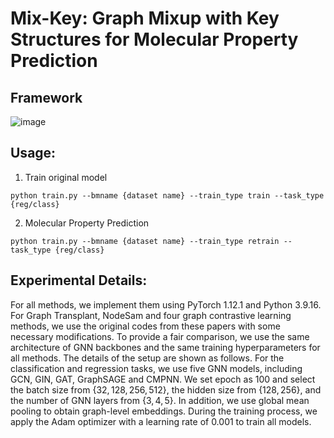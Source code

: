 # Mix-Key: Graph Mixup with Key Structures for Molecular Property Prediction

## Framework

![image](https://github.com/josieyi/Mix-Key/blob/main/figures/Mix-Key%20Framework.jpg)

## Usage:

1. Train original model
```
python train.py --bmname {dataset name} --train_type train --task_type {reg/class}
```
2. Molecular Property Prediction
```
python train.py --bmname {dataset name} --train_type retrain --task_type {reg/class}
```

## Experimental Details:

For all methods, we implement them using PyTorch 1.12.1 and Python 3.9.16. For Graph Transplant, NodeSam and four graph contrastive learning methods, we use the original codes from these papers with some necessary modifications. To provide a fair comparison, we use the same architecture of GNN backbones and the same training hyperparameters for all methods. The details of the setup are shown as follows. For the classification and regression tasks, we use five GNN models, including GCN, GIN, GAT, GraphSAGE and CMPNN. We set epoch as 100 and select the batch size from $\{32, 128, 256, 512\}$, the hidden size from $\{128, 256\}$, and the number of GNN layers from $\{3, 4, 5\}$. In addition, we use global mean pooling to obtain graph-level embeddings. During the training process, we apply the Adam optimizer with a learning rate of 0.001 to train all models.
